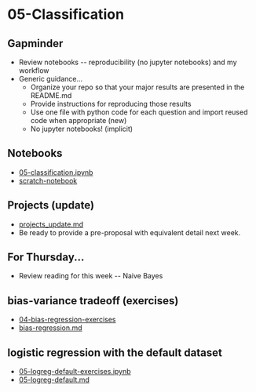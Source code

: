 
# 05-Classification

## Gapminder

* Review notebooks -- reproducibility (no jupyter notebooks) and my workflow
* Generic guidance...
  * Organize your repo so that your major results are presented in the README.md
  * Provide instructions for reproducing those results
  * Use one file with python code for each question and import reused code when appropriate (new)
  * No jupyter notebooks! (implicit)

## Notebooks

* [05-classification.ipynb](https://colab.research.google.com/drive/1q6eLG5cE8WoXcBBEFnekErU62W8kbCzU?usp=sharing)
* [scratch-notebook](https://colab.research.google.com/drive/1H4sj-XdST_PqBXQTrkutsamSFrOs2wNG?usp=sharing)

## Projects (update)

* [projects_update.md](projects_update.md)
* Be ready to provide a pre-proposal with equivalent detail next week.

## For Thursday...

* Review reading for this week -- Naive Bayes

## bias-variance tradeoff (exercises)

* [04-bias-regression-exercises](https://colab.research.google.com/drive/1qowDu0rSlWqfYKDmHFzVUD-22IUIP7nv?usp=sharing)
* [bias-regression.md](bias-regression.md)

## logistic regression with the default dataset

* [05-logreg-default-exercises.ipynb](https://colab.research.google.com/drive/1DO8VSEtcft_pmG2EaG37fz3vo4PQx-nn?usp=sharing)
* [05-logreg-default.md](05-logreg.default.md)
